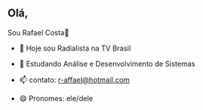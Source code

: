 ## Olá, 
Sou Rafael Costa👋

- 🔭 Hoje sou Radialista na TV Brasil
- 🌱 Estudando Análise e Desenvolvimento de Sistemas



- 📫 contato: r-affael@hotmail.com
- 😄 Pronomes: ele/dele
